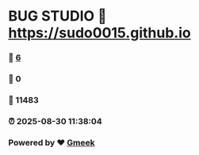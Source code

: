 # BUG STUDIO :link: https://sudo0015.github.io 
### :page_facing_up: [6](https://sudo0015.github.io/tag.html) 
### :speech_balloon: 0 
### :hibiscus: 11483 
### :alarm_clock: 2025-08-30 11:38:04 
### Powered by :heart: [Gmeek](https://github.com/Meekdai/Gmeek)
